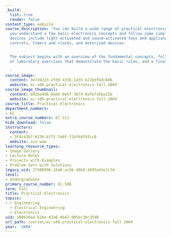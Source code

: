 ```yaml
---
_build:
  list: true
  render: false
content_type: website
course_description: 'You can build a wide range of practical electronic devices if
  you understand a few basic electronics concepts and follow some simple rules. These
  devices include light-activated and sound-activated toys and appliances, remote
  controls, timers and clocks, and motorized devices.


  The subject begins with an overview of the fundamental concepts, followed by a series
  of laboratory exercises that demonstrate the basic rules, and a final project.

  '
course_image:
  content: 3e72b223-2fd9-4336-1e35-b21bdfbdc686
  website: ec-s06-practical-electronics-fall-2004
course_image_thumbnail:
  content: 892ba4d6-8a66-0e5f-3674-0afb7a5ba22b
  website: ec-s06-practical-electronics-fall-2004
course_title: Practical Electronics
department_numbers:
- EC
extra_course_numbers: EC.S11
hide_download: false
instructors:
  content:
  - 3f4c43b7-b236-b7f1-7e0f-f24f64f93cc0
  website: ocw-www
learning_resource_types:
- Image Gallery
- Lecture Notes
- Projects with Examples
- Problem Sets with Solutions
legacy_uid: 27508996-16a0-ac56-48b8-4695a41e7c74
level:
- Undergraduate
primary_course_number: EC.S06
term: Fall
title: Practical Electronics
topics:
- - Engineering
  - Electrical Engineering
  - Electronics
uid: a00926ed-b16e-42a6-8b47-905ec38c3598
url_path: courses/ec-s06-practical-electronics-fall-2004
year: '2004'
---
```


